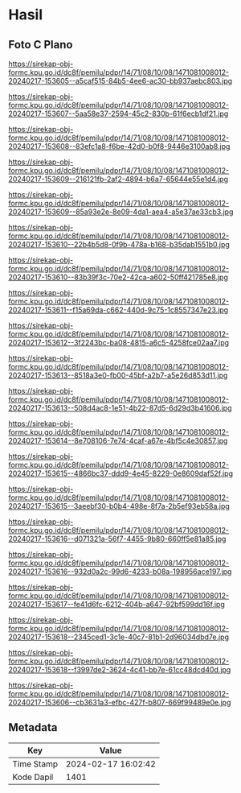 # Hasil

## Foto C Plano

https://sirekap-obj-formc.kpu.go.id/dc8f/pemilu/pdpr/14/71/08/10/08/1471081008012-20240217-153605--a5caf515-84b5-4ee6-ac30-bb937aebc803.jpg

https://sirekap-obj-formc.kpu.go.id/dc8f/pemilu/pdpr/14/71/08/10/08/1471081008012-20240217-153607--5aa58e37-2594-45c2-830b-61f6ecb1df21.jpg

https://sirekap-obj-formc.kpu.go.id/dc8f/pemilu/pdpr/14/71/08/10/08/1471081008012-20240217-153608--83efc1a8-f6be-42d0-b0f8-9446e3100ab8.jpg

https://sirekap-obj-formc.kpu.go.id/dc8f/pemilu/pdpr/14/71/08/10/08/1471081008012-20240217-153609--216121fb-2af2-4894-b6a7-65644e55e1d4.jpg

https://sirekap-obj-formc.kpu.go.id/dc8f/pemilu/pdpr/14/71/08/10/08/1471081008012-20240217-153609--85a93e2e-8e09-4da1-aea4-a5e37ae33cb3.jpg

https://sirekap-obj-formc.kpu.go.id/dc8f/pemilu/pdpr/14/71/08/10/08/1471081008012-20240217-153610--22b4b5d8-0f9b-478a-b168-b35dab1551b0.jpg

https://sirekap-obj-formc.kpu.go.id/dc8f/pemilu/pdpr/14/71/08/10/08/1471081008012-20240217-153610--83b39f3c-70e2-42ca-a602-50ff421785e8.jpg

https://sirekap-obj-formc.kpu.go.id/dc8f/pemilu/pdpr/14/71/08/10/08/1471081008012-20240217-153611--f15a69da-c662-440d-9c75-1c8557347e23.jpg

https://sirekap-obj-formc.kpu.go.id/dc8f/pemilu/pdpr/14/71/08/10/08/1471081008012-20240217-153612--3f2243bc-ba08-4815-a6c5-4258fce02aa7.jpg

https://sirekap-obj-formc.kpu.go.id/dc8f/pemilu/pdpr/14/71/08/10/08/1471081008012-20240217-153613--8518a3e0-fb00-45bf-a2b7-a5e26d853d11.jpg

https://sirekap-obj-formc.kpu.go.id/dc8f/pemilu/pdpr/14/71/08/10/08/1471081008012-20240217-153613--508d4ac8-1e51-4b22-87d5-6d29d3b41606.jpg

https://sirekap-obj-formc.kpu.go.id/dc8f/pemilu/pdpr/14/71/08/10/08/1471081008012-20240217-153614--8e708106-7e74-4caf-a67e-4bf5c4e30857.jpg

https://sirekap-obj-formc.kpu.go.id/dc8f/pemilu/pdpr/14/71/08/10/08/1471081008012-20240217-153615--4866bc37-ddd9-4e45-8229-0e8609daf52f.jpg

https://sirekap-obj-formc.kpu.go.id/dc8f/pemilu/pdpr/14/71/08/10/08/1471081008012-20240217-153615--3aeebf30-b0b4-498e-8f7a-2b5ef93eb58a.jpg

https://sirekap-obj-formc.kpu.go.id/dc8f/pemilu/pdpr/14/71/08/10/08/1471081008012-20240217-153616--d071321a-56f7-4455-9b80-660ff5e81a85.jpg

https://sirekap-obj-formc.kpu.go.id/dc8f/pemilu/pdpr/14/71/08/10/08/1471081008012-20240217-153616--932d0a2c-99d6-4233-b08a-198956ace197.jpg

https://sirekap-obj-formc.kpu.go.id/dc8f/pemilu/pdpr/14/71/08/10/08/1471081008012-20240217-153617--fe41d6fc-6212-404b-a647-92bf599dd16f.jpg

https://sirekap-obj-formc.kpu.go.id/dc8f/pemilu/pdpr/14/71/08/10/08/1471081008012-20240217-153618--2345ced1-3c1e-40c7-81b1-2d96034dbd7e.jpg

https://sirekap-obj-formc.kpu.go.id/dc8f/pemilu/pdpr/14/71/08/10/08/1471081008012-20240217-153618--f3997de2-3624-4c41-bb7e-61cc48dcd40d.jpg

https://sirekap-obj-formc.kpu.go.id/dc8f/pemilu/pdpr/14/71/08/10/08/1471081008012-20240217-153606--cb3631a3-efbc-427f-b807-669f99489e0e.jpg


## Metadata

| Key        | Value               |
| ---------- | ------------------- |
| Time Stamp | 2024-02-17 16:02:42 |
| Kode Dapil | 1401                |



